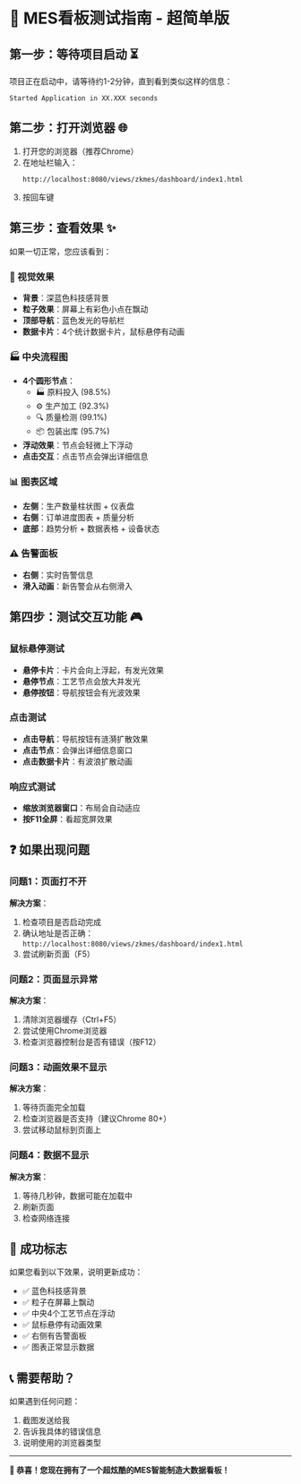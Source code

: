 # 🎯 MES看板测试指南 - 超简单版

## 第一步：等待项目启动 ⏳

项目正在启动中，请等待约1-2分钟，直到看到类似这样的信息：
```
Started Application in XX.XXX seconds
```

## 第二步：打开浏览器 🌐

1. 打开您的浏览器（推荐Chrome）
2. 在地址栏输入：
   ```
   http://localhost:8080/views/zkmes/dashboard/index1.html
   ```
3. 按回车键

## 第三步：查看效果 ✨

如果一切正常，您应该看到：

### 🎨 视觉效果
- **背景**：深蓝色科技感背景
- **粒子效果**：屏幕上有彩色小点在飘动
- **顶部导航**：蓝色发光的导航栏
- **数据卡片**：4个统计数据卡片，鼠标悬停有动画

### 🏭 中央流程图
- **4个圆形节点**：
  - 🏭 原料投入 (98.5%)
  - ⚙️ 生产加工 (92.3%)  
  - 🔍 质量检测 (99.1%)
  - 📦 包装出库 (95.7%)
- **浮动效果**：节点会轻微上下浮动
- **点击交互**：点击节点会弹出详细信息

### 📊 图表区域
- **左侧**：生产数量柱状图 + 仪表盘
- **右侧**：订单进度图表 + 质量分析
- **底部**：趋势分析 + 数据表格 + 设备状态

### ⚠️ 告警面板
- **右侧**：实时告警信息
- **滑入动画**：新告警会从右侧滑入

## 第四步：测试交互功能 🎮

### 鼠标悬停测试
- **悬停卡片**：卡片会向上浮起，有发光效果
- **悬停节点**：工艺节点会放大并发光
- **悬停按钮**：导航按钮会有光波效果

### 点击测试
- **点击导航**：导航按钮有涟漪扩散效果
- **点击节点**：会弹出详细信息窗口
- **点击数据卡片**：有波浪扩散动画

### 响应式测试
- **缩放浏览器窗口**：布局会自动适应
- **按F11全屏**：看超宽屏效果

## ❓ 如果出现问题

### 问题1：页面打不开
**解决方案**：
1. 检查项目是否启动完成
2. 确认地址是否正确：`http://localhost:8080/views/zkmes/dashboard/index1.html`
3. 尝试刷新页面（F5）

### 问题2：页面显示异常
**解决方案**：
1. 清除浏览器缓存（Ctrl+F5）
2. 尝试使用Chrome浏览器
3. 检查浏览器控制台是否有错误（按F12）

### 问题3：动画效果不显示
**解决方案**：
1. 等待页面完全加载
2. 检查浏览器是否支持（建议Chrome 80+）
3. 尝试移动鼠标到页面上

### 问题4：数据不显示
**解决方案**：
1. 等待几秒钟，数据可能在加载中
2. 刷新页面
3. 检查网络连接

## 🎉 成功标志

如果您看到以下效果，说明更新成功：
- ✅ 蓝色科技感背景
- ✅ 粒子在屏幕上飘动  
- ✅ 中央4个工艺节点在浮动
- ✅ 鼠标悬停有动画效果
- ✅ 右侧有告警面板
- ✅ 图表正常显示数据

## 📞 需要帮助？

如果遇到任何问题：
1. 截图发送给我
2. 告诉我具体的错误信息
3. 说明使用的浏览器类型

---

**🎊 恭喜！您现在拥有了一个超炫酷的MES智能制造大数据看板！**